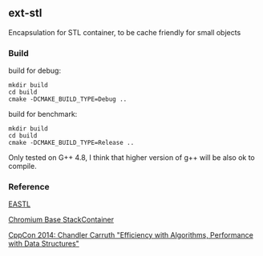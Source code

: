 ## ext-stl

Encapsulation for STL container, to be cache friendly for small objects

### Build

build for debug:

```shell
mkdir build
cd build
cmake -DCMAKE_BUILD_TYPE=Debug ..
```

build for benchmark:

```shell
mkdir build
cd build
cmake -DCMAKE_BUILD_TYPE=Release ..
```

Only tested on G++ 4.8, I think that higher version of g++ will be also ok to compile.

### Reference

[EASTL](http://www.open-std.org/jtc1/sc22/wg21/docs/papers/2007/n2271.html)

[Chromium Base StackContainer](http://code.woboq.org/qt5/qtwebengine/src/3rdparty/chromium/base/containers/)

[CppCon 2014: Chandler Carruth "Efficiency with Algorithms, Performance with Data Structures"](https://www.youtube.com/watch?v=fHNmRkzxHWs)
